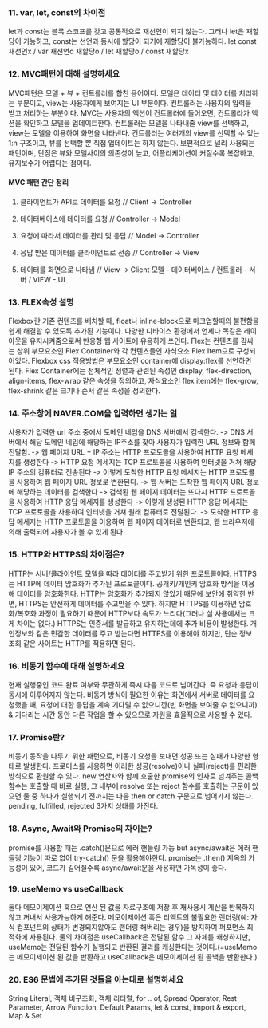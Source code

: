 ### 11. var, let, const의 차이점
let과 const는 블록 스코프를 갖고 공통적으로 재선언이 되지 않는다. 그러나 let은 재할당이 가능하고, const는 선언과 동시에 할당이 되기에 재할당이 불가능하다.
let const 재선언x / var 재선언o 재할당o / let 재할당o / const 재할당x

### 12. MVC패턴에 대해 설명하세요
MVC패턴은 모델 + 뷰 + 컨트롤러를 합친 용어이다. 모델은 데이터 및 데이터를 처리하는 부분이고, view는 사용자에게 보여지는 UI 부분이다. 컨트롤러는 사용자의 입력을 받고 처리하는 부분이다. MVC는 사용자의 액션이 컨트롤러에 들어오면, 컨트롤라가 액션을 확인하고 모델을 업데이트한다. 컨트롤러는 모델을 나타내줄 view를 선택하고, view는 모델을 이용하여 화면을 나타낸다. 컨트롤러는 여러개의 view를 선택할 수 있는 1:n 구조이고, 뷰를 선택할 뿐 직접 업데이트는 하지 않는다. 보편적으로 널리 사용되는 패턴이며, 단점은 뷰와 모델사이의 의존성이 높고, 어플리케이션이 커질수록 복잡하고, 유지보수가 어렵다는 점이다.

#### MVC 패턴 간단 정리
  1. 클라이언트가 API로 데이터를 요청 // Client → Controller

  2. 데이터베이스에 데이터를 요청 // Controller → Model

  3. 요청에 따라서 데이터를 관리 및 응답 // Model → Controller

  4. 응답 받은 데이터를 클라이언트로 전송 // Controller → View

  5. 데이터를 화면으로 나타냄 // View → Client
  모델 - 데이터베이스 / 컨트롤러 - 서버 / VIEW - UI

### 13. FLEX속성 설명
Flexbox란 기존 컨텐츠를 배치할 때, float나 inline-block으로 마크업할때의 불편함을 쉽게 해결할 수 있도록 추가된 기능이다. 다양한 디바이스 환경에서 언제나 똑같은 레이아웃을 유지시켜줌으로써 반응형 웹 사이트에 유용하게 쓰인다. Flex는 컨텐츠를 감싸는 상위 부모요소인 Flex Container와 각 컨텐츠들인 자식요소 Flex Item으로 구성되어있다. Flexbox css 적용방법은 부모요소인 container에 display:flex를 선언하면 된다. Flex Container에는 전체적인 정렬과 관련된 속성인 display, flex-direction, align-items, flex-wrap 같은 속성을 정의하고, 자식요소인 flex item에는 flex-grow, flex-shrink 같은 크기나 순서 같은 속성을 정의한다.

### 14. 주소창에 NAVER.COM을 입력하면 생기는 일 
사용자가 입력한 url 주소 중에서 도메인 네임을 DNS 서버에서 검색한다. -> DNS 서버에서 해당 도메인 네임에 해당하는 IP주소를 찾아 사용자가 입력한 URL 정보와 함께 전달함. -> 웹 페이지 URL + IP 주소는 HTTP 프로토콜을 사용하여 HTTP 요청 메세지를 생성한다 -> HTTP 요청 메세지는 TCP 프로토콜을 사용하여 인터넷을 거쳐 해당 IP 주소의 컴퓨터로 전송된다 -> 이렇게 도착한 HTTP 요청 메세지는 HTTP 프로토콜을 사용하여 웹 페이지 URL 정보로 변환된다. -> 웹 서버는 도착한 웹 페이지 URL 정보에 해당하는 데이터를 검색한다 -> 검색된 웹 페이지 데이터는 또다시 HTTP 프로토콜을 사용하여 HTTP 응답 메세지를 생성한다 -> 이렇게 생성된 HTTP 응답 메세지는 TCP 프로토콜을 사용하여 인터넷을 거쳐 원래 컴퓨터로 전달된다. -> 도착한 HTTP 응답 메세지는 HTTP 프로토콜을 이용하여 웹 페이지 데이터로 변환되고, 웹 브라우저에 의해 출력되어 사용자가 볼 수 있게 된다. 

### 15. HTTP와 HTTPS의 차이점은?

HTTP는 서버/클라이언트 모델을 따라 데이터를 주고받기 위한 프로토콜이다. HTTPS는 HTTP에 데이터 암호화가 추가된 프로토콜이다. 공개키/개인키 암호화 방식을 이용해 데이터를 암호화한다. HTTP는 암호화가 추가되지 않았기 때문에 보안에 취약한 반면, HTTPS는 안전하게 데이터를 주고받을 수 있다. 하지만 HTTPS를 이용하면 암호화/복호화 과정이 필요하기 때문에 HTTP보다 속도가 느리다(그러나 실 사용에서는 크게 차이는 없다.) HTTPS는 인증서를 발급하고 유지하는데에 추가 비용이 발생한다. 개인정보와 같은 민감한 데이터를 주고 받는다면 HTTPS를 이용해야 하지만, 단순 정보 조회 같은 사이트는 HTTP를 적용하면 된다.

### 16. 비동기 함수에 대해 설명하세요

현재 실행중인 코드 완료 여부와 무관하게 즉시 다음 코드로 넘어간다. 즉 요청과 응답이 동시에 이루어지지 않는다. 비동기 방식이 필요한 이유는 화면에서 서버로 데이터를 요청했을 때, 요청에 대한 응답을 계속 기다릴 수 없으니깐(빈 화면을 보여줄 수 없으니까) & 기다리는 시간 동안 다른 작업을 할 수 있으므로 자원을 효율적으로 사용할 수 있다.  

### 17. Promise란?

비동기 동작을 다루기 위한 패턴으로, 비동기 요청을 보내면 성공 또는 실패가 다양한 형태로 발생한다. 프로미스를 사용하면 이러한 성공(resolve)이나 실패(reject)를 편리한 방식으로 환원할 수 있다. new 연산자와 함께 호출한 promise의 인자로 넘겨주는 콜백함수는 호출할 때 바로 실행, 그 내부에 resolve 또는 reject 함수를 호출하는 구문이 있으면 둘 중 하나가 실행되기 전까지는 다음 then or catch 구문으로 넘어가지 않는다. pending, fulfilled, rejected 3가지 상태를 가진다. 

### 18. Async, Await와 Promise의 차이는?

promise를 사용할 때는 .catch()문으로 에러 핸들링 가능 but async/await은 에러 핸들링 기능이 따로 없어 try-catch() 문을 활용해야한다.
promise는 .then() 지옥의 가능성이 있어,  코드가 길어질수록 async/await문을 사용하면 가독성이 좋다.

### 19. useMemo vs useCallback

둘다 메모이제이션 훅으로 연산 된 값을 자료구조에 저장 후 재사용시 계산을 반복하지않고 꺼내서 사용가능하게 해준다. 메모이제이션 훅은 리액트의 불필요한 랜더링(예: 자식 컴포넌트의 상태가 변경되지않아도 랜더링 해버리는 경우)을 방지하여 퍼포먼스 최적화에 사용된다. 둘의 차이점은 useCallback은 전달된 함수 그 자체를 캐싱하지만, useMemo는 전달된 함수가 실행되고 반환된 결과를 캐싱한다는 것이다.(=useMemo는 메모이제이션 된 값을 반환하고 useCallback은 메모이제이션 된 콜백을 반환한다.)

### 20. ES6 문법에 추가된 것들을 아는대로 설명하세요

 String Literal, 객체 비구조화, 객체 리터럴, for .. of, Spread Operator, Rest Parameter, Arrow Function, Default Params, let & const, import & export, Map & Set 

 